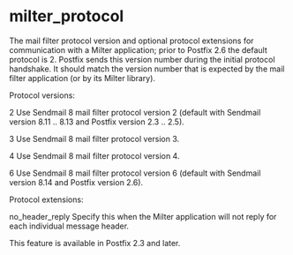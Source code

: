 # milter_protocol 

 The mail filter protocol version and optional protocol extensions
for communication with a Milter application; prior to Postfix 2.6
the default protocol is 2. Postfix
sends this version number during the initial protocol handshake.
It should match the version number that is expected by the mail
filter application (or by its Milter library).  

Protocol versions: 



2 Use Sendmail 8 mail filter protocol version 2 (default
with Sendmail version 8.11 .. 8.13 and Postfix version 2.3 ..
2.5).

3 Use Sendmail 8 mail filter protocol version 3.

4 Use Sendmail 8 mail filter protocol version 4.

6 Use Sendmail 8 mail filter protocol version 6 (default
with Sendmail version 8.14 and Postfix version 2.6).



Protocol extensions: 



no_header_reply  Specify this when the Milter application
will not reply for each individual message header.



 This feature is available in Postfix 2.3 and later. 



